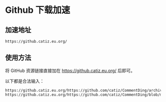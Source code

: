 # Github 下载加速
## 加速地址
```
https://github.catiz.eu.org/
```

## 使用方法
将 GitHub 资源链接直接加在 https://github.catiz.eu.org/ 后即可。

以下都是合法输入：

```
https://github.catiz.eu.org/https://github.com/catiz/CommentDing/archive/refs/heads/main.zip
https://github.catiz.eu.org/https://github.com/catiz/CommentDing/blob/main/Plugin.php
```

